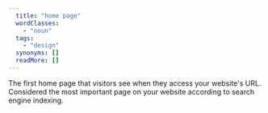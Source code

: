```yaml
---
  title: "home page"
  wordClasses: 
    - "noun"
  tags: 
    - "design"
  synonyms: []
  readMore: []
---
```

The first home page that visitors see when they access your website's URL. Considered the most important page on your website according to search engine indexing.
